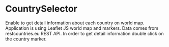 # CountrySelector
Enable to get detail information about each country on world map. Application is using Leaflet JS world map and markers. Data comes from restcountries.eu REST API. In order to get detail information 
double click on the country marker.

